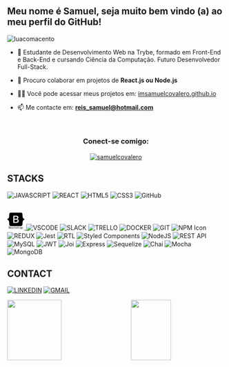 ## Meu nome é Samuel, seja muito bem vindo (a) ao meu perfil do GitHub!
  <p align="left"> <img src="https://komarev.com/ghpvc/?username=luacomacento&label=Profile%20views&color=0e75b6&style=flat" alt="luacomacento" /> </p>

- 🌱 Estudante de Desenvolvimento Web na Trybe, formado em Front-End e Back-End e cursando Ciência da Computação. Futuro Desenvolvedor Full-Stack.

- 👯 Procuro colaborar em projetos de **React.js ou Node.js**

- 👨‍💻 Você pode acessar meus projetos em: [imsamuelcovalero.github.io](https://imsamuelcovalero.github.io/)

- 📫 Me contacte em: **reis_samuel@hotmail.com**

<br />
<h3 align="center">Conect-se comigo:</h3>
<p align="center">
<a href="https://www.linkedin.com/in/samuelcovalero/" target="blank"><img align="center" src="https://raw.githubusercontent.com/rahuldkjain/github-profile-readme-generator/master/src/images/icons/Social/linked-in-alt.svg" alt="samuelcovalero" height="30" width="32" /></a>
</br>

## STACKS
![JAVASCRIPT](https://img.shields.io/badge/JavaScript-323330?style=for-the-badge&logo=javascript&logoColor=F7DF1E)
![REACT](https://img.shields.io/badge/React-20232A?style=for-the-badge&logo=react&logoColor=61DAFB)
![HTML5](https://img.shields.io/badge/HTML5-E34F26?style=for-the-badge&logo=html5&logoColor=white)
![CSS3](https://img.shields.io/badge/CSS3-1572B6?style=for-the-badge&logo=css3&logoColor=white)
![GitHub](https://img.shields.io/badge/GitHub-100000?style=for-the-badge&logo=github&logoColor=white)
<div style="display: inline_block"><br>
 <a href="https://getbootstrap.com" target="_blank" rel="noopener noreferrer"> 
  <img src="https://raw.githubusercontent.com/devicons/devicon/master/icons/bootstrap/bootstrap-plain-wordmark.svg" alt="bootstrap" width="40" height="40"/> 
</a>
  <img align="center" alt="VSCODE" height="30" width="40" src="https://cdn.jsdelivr.net/gh/devicons/devicon/icons/visualstudio/visualstudio-plain.svg" />
  <img align="center" alt="SLACK" height="30" width="40" src="https://cdn.jsdelivr.net/gh/devicons/devicon/icons/slack/slack-original.svg" />
  <img align="center" alt="TRELLO" height="30" width="40" src="https://cdn.jsdelivr.net/gh/devicons/devicon/icons/trello/trello-plain.svg" />
  <img align="center" alt="DOCKER" height="30" width="40" src="https://cdn.jsdelivr.net/gh/devicons/devicon/icons/docker/docker-plain.svg" />
  <img align="center" alt="GIT" height="30" width="40" src="https://cdn.jsdelivr.net/gh/devicons/devicon/icons/git/git-original.svg" />
  <img align="center" alt="NPM Icon" height="30" width="40" src="https://cdn.jsdelivr.net/gh/devicons/devicon/icons/npm/npm-original-wordmark.svg" />
  <img align="center" alt="REDUX" height="30" width="40" src="https://cdn.jsdelivr.net/gh/devicons/devicon/icons/redux/redux-original.svg" />
  <img align="center" alt="Jest" height="30" width="40" src="https://cdn.jsdelivr.net/gh/devicons/devicon/icons/jest/jest-plain.svg" />
  <img align="center" alt="RTL" height="30" width="40" src="https://external-preview.redd.it/ipDqIMGooKjcZY8gvo-SKMjV23dXdO4szBpoFFsSZQA.jpg?auto=webp&s=64fa5d043dc6b4f0dc9e3b40e0b8e221ceb7af5d">
  <img align="center" alt="Styled Components" height="30" width="40" src="https://avatars.githubusercontent.com/u/20658825?s=200&v=4" /> 
  <img align="center" alt="NodeJS" height="30" width="40" src="https://cdn.jsdelivr.net/gh/devicons/devicon/icons/nodejs/nodejs-original.svg" /> 
  <img align="center" alt="REST API" height="30" width="40" src="https://keenethics.com/wp-content/uploads/2022/01/rest-api-1.svg">
  <img align="center" alt="MySQL" height="30" width="40" src="https://cdn.jsdelivr.net/gh/devicons/devicon/icons/mysql/mysql-original.svg" /> 
  <img align="center" alt="JWT" height="30" width="40" src="https://img.icons8.com/color/480/java-web-token.png" /> 
  <img align="center" alt="Joi" height="30" width="40" src="https://joi.dev/img/joiLogo.jpg" /> 
  <img align="center" alt="Express" height="30" width="40" src="https://e7.pngegg.com/pngimages/212/722/png-clipart-web-development-express-js-javascript-software-framework-laravel-world-wide-web-purple-blue.png" /> 
  <img align="center" alt="Sequelize" height="30" width="40" src="https://cdn.jsdelivr.net/gh/devicons/devicon/icons/sequelize/sequelize-original.svg" /> 
  <img align="center" alt="Chai" height="30" width="40" src="https://avatars.githubusercontent.com/u/1515293?s=280&v=4" /> 
  <img align="center" alt="Mocha" height="30" width="40" src="https://cdn.jsdelivr.net/gh/devicons/devicon/icons/mocha/mocha-plain.svg" /> 
  <img align="center" alt="MongoDB" height="30" width="40" src="https://cdn.jsdelivr.net/gh/devicons/devicon/icons/mongodb/mongodb-original.svg" /> 
</div>

## CONTACT
[![LINKEDIN](https://img.shields.io/badge/LinkedIn-0077B5?style=for-the-badge&logo=linkedin&logoColor=white)](https://www.linkedin.com/in/samuelcovalero/)
[![GMAIL](https://img.shields.io/badge/Gmail-D14836?style=for-the-badge&logo=gmail&logoColor=white)](https://mail.google.com/mail/u/0/#inbox)

<div style="display: inline_block" >
  <a href="https://github.com/holygato">
  <img height="140px" width="50%" align="left" margin="0" src="https://github-readme-stats.vercel.app/api?username=imsamuelcovalero&show=true&theme=gotham&include_all_commits=true&count_private=true&hide=issues&locale=pt-br"/> 
  </a>
</div>

<div style="display: inline_block" >
  <a href="https://github.com/holygato">
  <img height="140px" align="right" width="43%" margin="0" src="https://github-readme-stats.vercel.app/api/top-langs/?username=imsamuelcovalero&layout=compact&langs_count=7&theme=gotham&locale=pt-br"/>
  </a>
</div>


